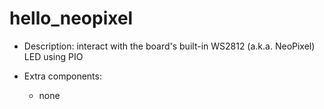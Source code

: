 # hello_neopixel

* Description: interact with the board's built-in WS2812 (a.k.a. NeoPixel) LED using PIO

* Extra components:
  + none